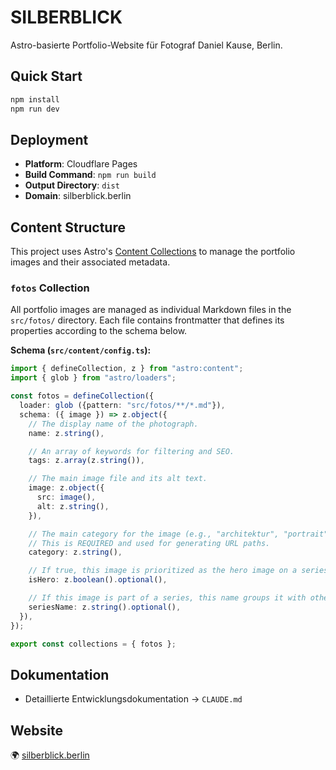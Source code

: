 # SILBERBLICK

Astro-basierte Portfolio-Website für Fotograf Daniel Kause, Berlin.

## Quick Start

```bash
npm install
npm run dev
```

## Deployment

- **Platform**: Cloudflare Pages
- **Build Command**: `npm run build`
- **Output Directory**: `dist`
- **Domain**: silberblick.berlin

## Content Structure

This project uses Astro's [Content Collections](https://docs.astro.build/en/guides/content-collections/) to manage the portfolio images and their associated metadata.

### `fotos` Collection

All portfolio images are managed as individual Markdown files in the `src/fotos/` directory. Each file contains frontmatter that defines its properties according to the schema below.

**Schema (`src/content/config.ts`):**

```typescript
import { defineCollection, z } from "astro:content";
import { glob } from "astro/loaders";

const fotos = defineCollection({
  loader: glob ({pattern: "src/fotos/**/*.md"}),
  schema: ({ image }) => z.object({
    // The display name of the photograph.
    name: z.string(),

    // An array of keywords for filtering and SEO.
    tags: z.array(z.string()),

    // The main image file and its alt text.
    image: z.object({
      src: image(),
      alt: z.string(),
    }),

    // The main category for the image (e.g., "architektur", "portrait").
    // This is REQUIRED and used for generating URL paths.
    category: z.string(),

    // If true, this image is prioritized as the hero image on a series detail page.
    isHero: z.boolean().optional(),

    // If this image is part of a series, this name groups it with others.
    seriesName: z.string().optional(),
  }),
});

export const collections = { fotos };
```

## Dokumentation

- Detaillierte Entwicklungsdokumentation → `CLAUDE.md`

## Website

🌍 [silberblick.berlin](https://silberblick.berlin)
